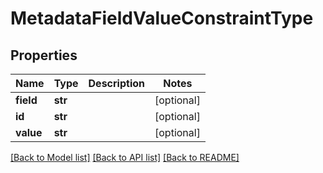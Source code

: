 # MetadataFieldValueConstraintType

## Properties
Name | Type | Description | Notes
------------ | ------------- | ------------- | -------------
**field** | **str** |  | [optional] 
**id** | **str** |  | [optional] 
**value** | **str** |  | [optional] 

[[Back to Model list]](../README.md#documentation-for-models) [[Back to API list]](../README.md#documentation-for-api-endpoints) [[Back to README]](../README.md)


